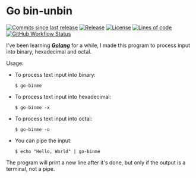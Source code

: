 # Go bin-unbin
[![Commits since last release](https://img.shields.io/github/commits-since/nico-castell/go-binme/latest?label=Commits%20since%20last%20release&color=informational&logo=Git&logoColor=white&style=flat-square)](https://github.com/nico-castell/go-binme/commits)
[![Release](https://img.shields.io/github/v/release/nico-castell/go-binme?label=Release&color=informational&logo=GitHub&logoColor=white&style=flat-square)](https://github.com/nico-castell/go-binme/releases)
[![License](https://img.shields.io/github/license/nico-castell/go-binme?label=License&color=informational&logo=Open%20Source%20Initiative&logoColor=white&style=flat-square)](LICENSE)
[![Lines of code](https://img.shields.io/tokei/lines/github/nico-castell/go-binme?label=Lines%20of%20code&color=informational&logo=Go&logoColor=white&style=flat-square)](https://github.com/nico-castell/go-binme)
[![GitHub Workflow Status](https://img.shields.io/github/workflow/status/nico-castell/go-binme/CodeQL?label=CodeQL&logo=GitHub%20Actions&logoColor=white&style=flat-square)](https://github.com/nico-castell/go-binme/actions/workflows/codeql-analysis.yml)

I've been learning [***Golang***](https://golang.org/) for a while, I made this program to process input into binary, hexadecimal and octal.

Usage:
- To process text input into binary:
    ```shell
    $ go-binme
    ```
- To process text input into hexadecimal:
    ```shell
    $ go-binme -x
    ```
- To process text input into octal:
    ```shell
    $ go-binme -o
    ```
- You can pipe the input:
    ```shell
    $ echo "Hello, World" | go-binme
    ```

The program will print a new line after it's done, but only if the output is a terminal, not a pipe.
